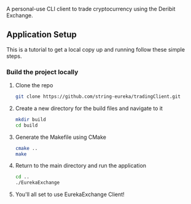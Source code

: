 
A personal-use CLI client to trade cryptocurrency using the Deribit Exchange.

<!-- GETTING STARTED -->
## Application Setup

This is a tutorial to get a local copy up and running follow these simple steps.

### Build the project locally

1. Clone the repo
   ```sh
   git clone https://github.com/string-eureka/tradingClient.git
   ```
2. Create a new directory for the build files and navigate to it
   ```sh
   mkdir build
   cd build 
   ```
3. Generate the Makefile using CMake
   ```sh
   cmake ..
   make
   ```
4. Return to the main directory and run the application 
   ```sh
   cd ..
   ./EurekaExchange
   ```
6. You'll all set to use EurekaExchange Client!
